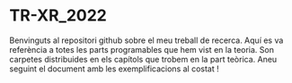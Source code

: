 # TR-XR_2022

Benvinguts al repositori github sobre el meu treball de recerca. Aquí es va referència a totes les parts programables que hem vist en la teoria.
Son carpetes distribuides en els capítols que trobem en la part teòrica. Aneu seguint el document amb les exemplificacions al costat !

